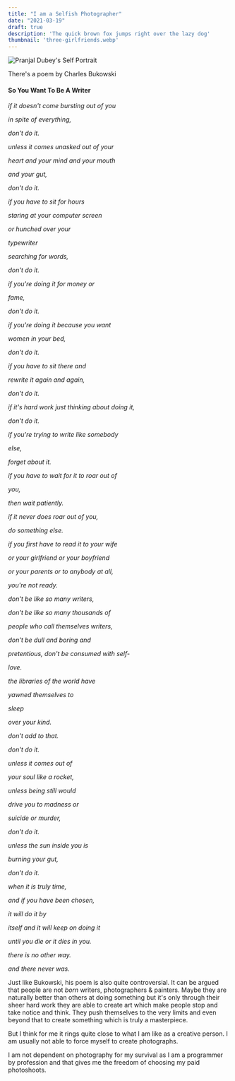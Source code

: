 ```yaml
---
title: "I am a Selfish Photographer"
date: "2021-03-19"
draft: true
description: 'The quick brown fox jumps right over the lazy dog'
thumbnail: 'three-girlfriends.webp'
---
```


![Pranjal Dubey's Self Portrait](https://pranjaldubey.com/images/self-bw-portrait.webp "Self Portrait")

There's a poem by Charles Bukowski

#### So You Want To Be A Writer


*if it doesn't come bursting out of you*

*in spite of everything,*

*don't do it.*

*unless it comes unasked out of your*

*heart and your mind and your mouth*

*and your gut,*

*don't do it.*

*if you have to sit for hours*

*staring at your computer screen*

*or hunched over your*

*typewriter*

*searching for words,*

*don't do it.*

*if you're doing it for money or*

*fame,*

*don't do it.*

*if you're doing it because you want*

*women in your bed,*

*don't do it.*

*if you have to sit there and*

*rewrite it again and again,*

*don't do it.*

*if it's hard work just thinking about doing it,*

*don't do it.*

*if you're trying to write like somebody*

*else,*

*forget about it.*

*if you have to wait for it to roar out of*

*you,*

*then wait patiently.*

*if it never does roar out of you,*

*do something else.*



*if you first have to read it to your wife*

*or your girlfriend or your boyfriend*

*or your parents or to anybody at all,*

*you're not ready.*



*don't be like so many writers,*

*don't be like so many thousands of*

*people who call themselves writers,*

*don't be dull and boring and*

*pretentious, don't be consumed with self-*

*love.*

*the libraries of the world have*

*yawned themselves to*

*sleep*

*over your kind.*

*don't add to that.*

*don't do it.*

*unless it comes out of*

*your soul like a rocket,*

*unless being still would*

*drive you to madness or*

*suicide or murder,*

*don't do it.*

*unless the sun inside you is*

*burning your gut,*

*don't do it.*



*when it is truly time,*

*and if you have been chosen,*

*it will do it by*

*itself and it will keep on doing it*

*until you die or it dies in you.*

*there is no other way.*



*and there never was.*

Just like Bukowski, his poem is also quite controversial. It can be argued that people are not *born* writers, photographers & painters. Maybe they are naturally better than others at doing something but it's only through their sheer hard work they are able to create art which make people stop and take notice and think. They push themselves to the very limits and even beyond that to create something which is truly a masterpiece.

But I think for me it rings quite close to what I am like as a creative person. I am usually not able to force myself to create photographs. 

I am not dependent on photography for my survival as I am a programmer by profession and that gives me the freedom of choosing my paid photoshoots.



